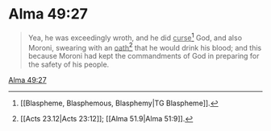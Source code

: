 # Alma 49:27

> Yea, he was exceedingly wroth, and he did <u>curse</u>[^a] God, and also Moroni, swearing with an <u>oath</u>[^b] that he would drink his blood; and this because Moroni had kept the commandments of God in preparing for the safety of his people.

[Alma 49:27](https://www.churchofjesuschrist.org/study/scriptures/bofm/alma/49?lang=eng&id=p27#p27)


[^a]: [[Blaspheme, Blasphemous, Blasphemy|TG Blaspheme]].  
[^b]: [[Acts 23.12|Acts 23:12]]; [[Alma 51.9|Alma 51:9]].  
